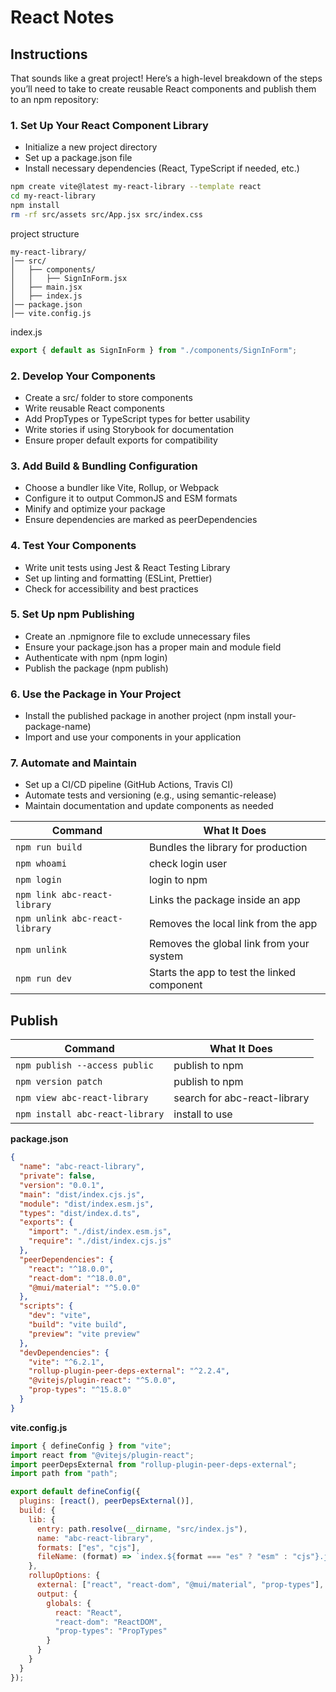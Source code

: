 # React Notes

## Instructions

That sounds like a great project! Here’s a high-level breakdown of the steps you’ll need to take to create reusable React components and publish them to an npm repository:

### 1. Set Up Your React Component Library
- Initialize a new project directory
- Set up a package.json file
- Install necessary dependencies (React, TypeScript if needed, etc.)
```bash
npm create vite@latest my-react-library --template react
cd my-react-library
npm install
rm -rf src/assets src/App.jsx src/index.css
```

project structure

```text
my-react-library/
│── src/
│   ├── components/
│   │   ├── SignInForm.jsx
│   ├── main.jsx
│   ├── index.js
│── package.json
│── vite.config.js
```

index.js
```js
export { default as SignInForm } from "./components/SignInForm";
```

### 2. Develop Your Components
- Create a src/ folder to store components
- Write reusable React components
- Add PropTypes or TypeScript types for better usability
- Write stories if using Storybook for documentation
- Ensure proper default exports for compatibility

### 3. Add Build & Bundling Configuration
- Choose a bundler like Vite, Rollup, or Webpack
- Configure it to output CommonJS and ESM formats
- Minify and optimize your package
- Ensure dependencies are marked as peerDependencies

### 4. Test Your Components
- Write unit tests using Jest & React Testing Library
- Set up linting and formatting (ESLint, Prettier)
- Check for accessibility and best practices

### 5. Set Up npm Publishing
- Create an .npmignore file to exclude unnecessary files
- Ensure your package.json has a proper main and module field
- Authenticate with npm (npm login)
- Publish the package (npm publish)

### 6. Use the Package in Your Project
- Install the published package in another project (npm install your-package-name)
- Import and use your components in your application

### 7. Automate and Maintain
- Set up a CI/CD pipeline (GitHub Actions, Travis CI)
- Automate tests and versioning (e.g., using semantic-release)
- Maintain documentation and update components as needed

| Command | What It Does |
|---------|--------------|
| `npm run build` | Bundles the library for production |
| `npm whoami` | check login user |
| `npm login` | login to npm |
| `npm link abc-react-library` | Links the package inside an app |
| `npm unlink abc-react-library` | Removes the local link from the app |
| `npm unlink` | Removes the global link from your system |
| `npm run dev` | Starts the app to test the linked component |

## Publish

| Command | What It Does |
|---------|--------------|
| `npm publish --access public` | publish to npm |
| `npm version patch` | publish to npm |
| `npm view abc-react-library` | search for abc-react-library |
| `npm install abc-react-library` | install to use |

**package.json**
```json
{
  "name": "abc-react-library",
  "private": false,
  "version": "0.0.1",
  "main": "dist/index.cjs.js",  
  "module": "dist/index.esm.js",  
  "types": "dist/index.d.ts",  
  "exports": {
    "import": "./dist/index.esm.js",
    "require": "./dist/index.cjs.js"
  },
  "peerDependencies": {
    "react": "^18.0.0",
    "react-dom": "^18.0.0",
    "@mui/material": "^5.0.0"
  },
  "scripts": {
    "dev": "vite",
    "build": "vite build",
    "preview": "vite preview"
  },
  "devDependencies": {
    "vite": "^6.2.1",
    "rollup-plugin-peer-deps-external": "^2.2.4",
    "@vitejs/plugin-react": "^5.0.0",
    "prop-types": "^15.8.0"
  }
}
```

**vite.config.js**
```js
import { defineConfig } from "vite";
import react from "@vitejs/plugin-react";
import peerDepsExternal from "rollup-plugin-peer-deps-external";
import path from "path";

export default defineConfig({
  plugins: [react(), peerDepsExternal()],
  build: {
    lib: {
      entry: path.resolve(__dirname, "src/index.js"),
      name: "abc-react-library",
      formats: ["es", "cjs"],
      fileName: (format) => `index.${format === "es" ? "esm" : "cjs"}.js`
    },
    rollupOptions: {
      external: ["react", "react-dom", "@mui/material", "prop-types"],
      output: {
        globals: {
          react: "React",
          "react-dom": "ReactDOM",
          "prop-types": "PropTypes"
        }
      }
    }
  }
});
```